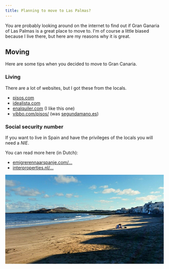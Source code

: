 ```yaml
---
title: Planning to move to Las Palmas?
---
```


You are probably looking around on the internet to find out if Gran Ganaria of Las Palmas is a great place to move to.
I'm of course a little biased because I live there, but here are my reasons why it is great.



## Moving
Here are some tips when you decided to move to Gran Canaria.

### Living
There are a lot of websites, but I got these from the locals.

* [pisos.com](http://www.pisos.com)
* [idealista.com](http://www.idealista.com)
* [enalquiler.com](http://www.enalquiler.com) (I like this one)
* [vibbo.com/pisos/](http://www.vibbo.com/pisos/) (was [segundamano.es](http://www.segundamano.es))

### Social security number

If you want to live in Spain and have the privileges of the locals you will need a *NIE*.

You can read more here (in Dutch):

* [emigrerennaarspanje.com/...](http://www.emigrerennaarspanje.com/emigreren/nie-nummer-aanvragen)
* [interproperties.nl/...](http://www.interproperties.nl/huis/uitleg_invullen_NIE_formulier.html)

![Quiet beach at the moment of Ojos de Garza](/images/quiet-beach-ojos-de-garza.jpg)
